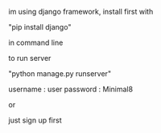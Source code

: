 im using django framework, install first with 

"pip install django"

in command line

to run server

"python manage.py runserver"

username : user
password : Minimal8

or

just sign up first
